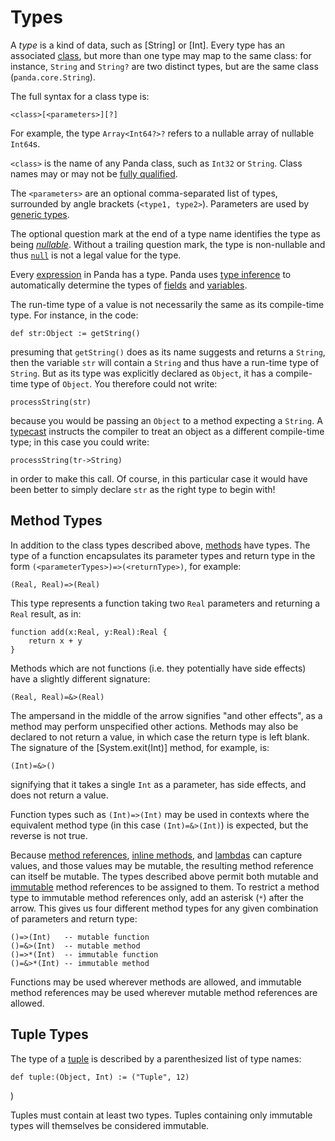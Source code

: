 Types
=====

A *type* is a kind of data, such as [String] or [Int]. Every type has an associated
[class](classes.html), but more than one type may map to the same class: for instance, `String` and
`String?` are two distinct types, but are the same class (`panda.core.String`).

The full syntax for a class type is:

    <class>[<parameters>][?]

For example, the type `Array<Int64?>?` refers to a nullable array of nullable `Int64`s.

`<class>` is the name of any Panda class, such as `Int32` or `String`. Class names may or may not be
[fully qualified](packages.html#fullyQualified).

The `<parameters>` are an optional comma-separated list of types, surrounded by angle brackets
(`<type1, type2>`). Parameters are used by [generic types](genericTypes.html).

The optional question mark at the end of a type name identifies the type as being
[*nullable*](nonNullability.html). Without a trailing question mark, the type is non-nullable and
thus [`null`](null.html) is not a legal value for the type.

Every [expression](expressions.html) in Panda has a type. Panda uses
[type inference](typeInference.html) to automatically determine the types of [fields](fields.html)
and [variables](variables.html).

The run-time type of a value is not necessarily the same as its compile-time type. For instance, in
the code:

    def str:Object := getString()

presuming that `getString()` does as its name suggests and returns a `String`, then the variable
`str` will contain a `String` and thus have a run-time type of `String`. But as its type was
explicitly declared as `Object`, it has a compile-time type of `Object`. You therefore could not
write:

    processString(str)

because you would be passing an `Object` to a method expecting a `String`. A
[typecast](operators.html#cast) instructs the compiler to treat an object as a different
compile-time type; in this case you could write:

    processString(tr->String)

in order to make this call. Of course, in this particular case it would have been better to simply
declare `str` as the right type to begin with!

<a name="methodTypes"></a>
Method Types
------------

In addition to the class types described above, [methods](methods.html) have types. The type of a
function encapsulates its parameter types and return type in the form
`(<parameterTypes>)=>(<returnType>)`, for example:

    (Real, Real)=>(Real)

This type represents a function taking two `Real` parameters and returning a `Real` result, as in:

    function add(x:Real, y:Real):Real {
        return x + y
    }

Methods which are not functions (i.e. they potentially have side effects) have a slightly different
signature:

    (Real, Real)=&>(Real)

The ampersand in the middle of the arrow signifies "and other effects", as a method may perform
unspecified other actions. Methods may also be declared to not return a value, in which case the
return type is left blank. The signature of the [System.exit(Int)] method, for example, is:

    (Int)=&>()

signifying that it takes a single `Int` as a parameter, has side effects, and does not return a
value.

Function types such as `(Int)=>(Int)` may be used in contexts where the equivalent method type (in
this case `(Int)=&>(Int)`) is expected, but the reverse is not true.

Because [method references](methodReferences.html), [inline methods](inlineMethods.html), and
[lambdas](inlineMethods.html#lambdas) can capture values, and those values may be mutable, the
resulting method reference can itself be mutable. The types described above permit both mutable
and [immutable](immutability.html) method references to be assigned to them. To restrict a method
type to immutable method references only, add an asterisk (`*`) after the arrow. This gives us four
different method types for any given combination of parameters and return type:

    ()=>(Int)   -- mutable function
    ()=&>(Int)  -- mutable method
    ()=>*(Int)  -- immutable function
    ()=&>*(Int) -- immutable method

Functions may be used wherever methods are allowed, and immutable method references may be used
wherever mutable method references are allowed.

Tuple Types
-----------

The type of a [tuple](tuples.html) is described by a parenthesized list of type
names:

    def tuple:(Object, Int) := ("Tuple", 12)
)

Tuples must contain at least two types. Tuples containing only immutable types will themselves be
considered immutable.
